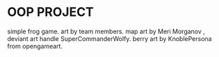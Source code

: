# OOP PROJECT
simple frog game.
art by team members.
map art by Meri Morganov , deviant art handle SuperCommanderWolfy.
berry art by KnoblePersona from opengameart.
 
